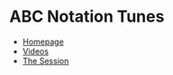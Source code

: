 # ABC Notation Tunes

- [Homepage](https://abcnotation.com/)
- [Videos](https://abcnotation.com/videos)
- [The Session](https://thesession.org/)
